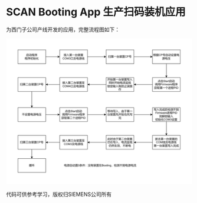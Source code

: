 # SCAN Booting App 生产扫码装机应用
为西门子公司产线开发的应用，完整流程图如下：

![](https://github.com/CatDayDream/SCAN-Booting-App/blob/master/Booting%E6%B5%81%E7%A8%8B.png)

代码可供参考学习，版权归SIEMENS公司所有
